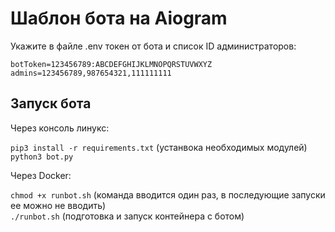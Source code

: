 <h1>Шаблон бота на Aiogram</h1>

Укажите в файле .env токен от бота и список ID администраторов:

`botToken=123456789:ABCDEFGHIJKLMNOPQRSTUVWXYZ`<br>
`admins=123456789,987654321,111111111`

<h2>Запуск бота</h2>
Через консоль линукс:<br>

`pip3 install -r requirements.txt` (устанвока необходимых модулей) <br>
`python3 bot.py`

Через Docker:<br>

`chmod +x runbot.sh` (команда вводится один раз, в последующие запуски ее можно не вводить)<br>
`./runbot.sh` (подготовка и запуск контейнера с ботом)
